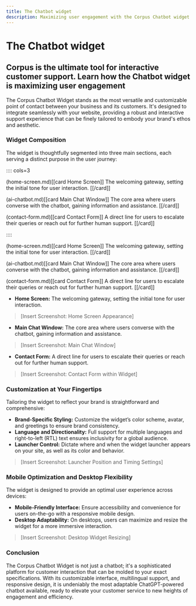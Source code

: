 ```yaml
---
title: The Chatbot widget
description: Maximizing user engagement with the Corpus Chatbot widget
---
```


# The Chatbot widget
## Corpus is the ultimate tool for interactive customer support. Learn how the Chatbot widget is maximizing user engagement

The Corpus Chatbot Widget stands as the most versatile and customizable point of contact between your business and its customers. It's designed to integrate seamlessly with your website, providing a robust and interactive support experience that can be finely tailored to embody your brand's ethos and aesthetic.

### Widget Composition

The widget is thoughtfully segmented into three main sections, each serving a distinct purpose in the user journey:

:::: cols=3

(home-screen.md)[[card Home Screen]]
The welcoming gateway, setting the initial tone for user interaction.
[[/card]]


(ai-chatbot.md)[[card Main Chat Window]]
The core area where users converse with the chatbot, gaining information and assistance.
[[/card]]


(contact-form.md)[[card Contact Form]]
A direct line for users to escalate their queries or reach out for further human support.
[[/card]]

::::

(home-screen.md)[[card Home Screen]]
The welcoming gateway, setting the initial tone for user interaction.
[[/card]]


(ai-chatbot.md)[[card Main Chat Window]]
The core area where users converse with the chatbot, gaining information and assistance.
[[/card]]


(contact-form.md)[[card Contact Form]]
A direct line for users to escalate their queries or reach out for further human support.
[[/card]]

- **Home Screen:** The welcoming gateway, setting the initial tone for user interaction.
  
> [Insert Screenshot: Home Screen Appearance]

- **Main Chat Window:** The core area where users converse with the chatbot, gaining information and assistance.
  
> [Insert Screenshot: Main Chat Window]

- **Contact Form:** A direct line for users to escalate their queries or reach out for further human support.

> [Insert Screenshot: Contact Form within Widget]

### Customization at Your Fingertips

Tailoring the widget to reflect your brand is straightforward and comprehensive:

- **Brand-Specific Styling:** Customize the widget’s color scheme, avatar, and greetings to ensure brand consistency.
- **Language and Directionality:** Full support for multiple languages and right-to-left (RTL) text ensures inclusivity for a global audience.
- **Launcher Control:** Dictate where and when the widget launcher appears on your site, as well as its color and behavior.

> [Insert Screenshot: Launcher Position and Timing Settings]

### Mobile Optimization and Desktop Flexibility

The widget is designed to provide an optimal user experience across devices:

- **Mobile-Friendly Interface:** Ensure accessibility and convenience for users on-the-go with a responsive mobile design.
- **Desktop Adaptability:** On desktops, users can maximize and resize the widget for a more immersive interaction.

> [Insert Screenshot: Desktop Widget Resizing]

### Conclusion

The Corpus Chatbot Widget is not just a chatbot; it's a sophisticated platform for customer interaction that can be molded to your exact specifications. With its customizable interface, multilingual support, and responsive design, it is undeniably the most adaptable ChatGPT-powered chatbot available, ready to elevate your customer service to new heights of engagement and efficiency.
